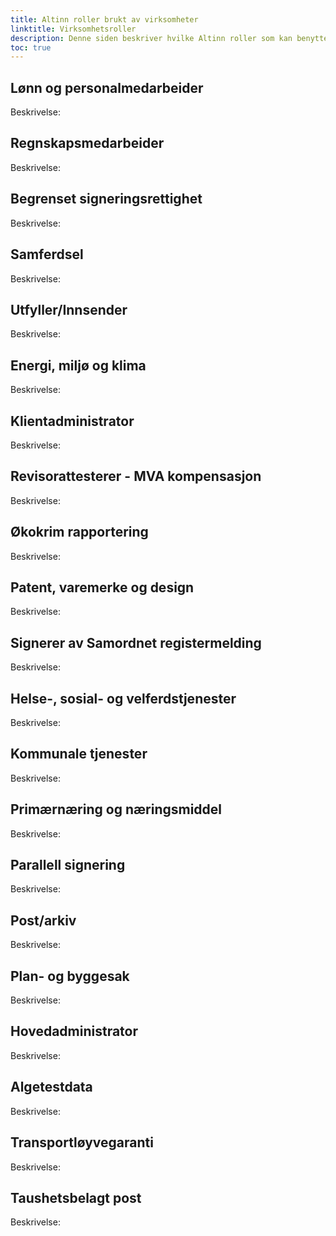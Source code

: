 ```yaml
---
title: Altinn roller brukt av virksomheter
linktitle: Virksomhetsroller
description: Denne siden beskriver hvilke Altinn roller som kan benyttes for å gi en bruker tilgang til en applikasjon på vegne av en virksomhet
toc: true
---
```



## Lønn og personalmedarbeider
Beskrivelse: <todo>

## Regnskapsmedarbeider
Beskrivelse: <todo>

## Begrenset signeringsrettighet
Beskrivelse: <todo>

## Samferdsel
Beskrivelse: <todo>

## Utfyller/Innsender
Beskrivelse: <todo>

## Energi, miljø og klima
Beskrivelse: <todo>

## Klientadministrator
Beskrivelse: <todo>

## Revisorattesterer - MVA kompensasjon
Beskrivelse: <todo>

## Økokrim rapportering
Beskrivelse: <todo>

## Patent, varemerke og design
Beskrivelse: <todo>

## Signerer av Samordnet registermelding
Beskrivelse: <todo>

## Helse-, sosial- og velferdstjenester
Beskrivelse: <todo>

## Kommunale tjenester
Beskrivelse: <todo>

## Primærnæring og næringsmiddel
Beskrivelse: <todo>

## Parallell signering
Beskrivelse: <todo>

## Post/arkiv
Beskrivelse: <todo>

## Plan- og byggesak
Beskrivelse: <todo>

## Hovedadministrator
Beskrivelse: <todo>

## Algetestdata
Beskrivelse: <todo>
## Transportløyvegaranti
 Beskrivelse: <todo>

## Taushetsbelagt post
 Beskrivelse: <todo>